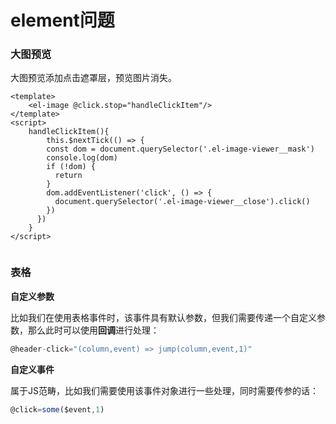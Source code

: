 # element问题

### 大图预览

大图预览添加点击遮罩层，预览图片消失。

```vue
<template>
	<el-image @click.stop="handleClickItem"/>
</template>
<script>
	handleClickItem(){
        this.$nextTick(() => {
        const dom = document.querySelector('.el-image-viewer__mask')
        console.log(dom)
        if (!dom) {
          return
        }
        dom.addEventListener('click', () => {
          document.querySelector('.el-image-viewer__close').click()
        })
      })
    }
</script>


```

### 表格

**自定义参数**

比如我们在使用表格事件时，该事件具有默认参数，但我们需要传递一个自定义参数，那么此时可以使用**回调**进行处理：

```javascript
@header-click="(column,event) => jump(column,event,1)"
```

**自定义事件**

属于JS范畴，比如我们需要使用该事件对象进行一些处理，同时需要传参的话：

```javascript
@click=some($event,1)
```



